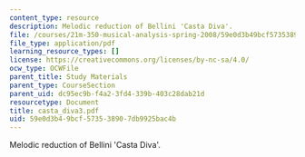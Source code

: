 ```yaml
---
content_type: resource
description: Melodic reduction of Bellini 'Casta Diva'.
file: /courses/21m-350-musical-analysis-spring-2008/59e0d3b49bcf573538907db9925bac4b_casta_diva3.pdf
file_type: application/pdf
learning_resource_types: []
license: https://creativecommons.org/licenses/by-nc-sa/4.0/
ocw_type: OCWFile
parent_title: Study Materials
parent_type: CourseSection
parent_uid: dc95ec9b-f4a2-3fd4-339b-403c28dab21d
resourcetype: Document
title: casta_diva3.pdf
uid: 59e0d3b4-9bcf-5735-3890-7db9925bac4b
---
```

Melodic reduction of Bellini 'Casta Diva'.
